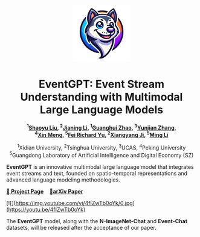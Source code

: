 <div align="center">
  <img src="assets/logo.png" alt="logo" width="30%">
</div>

<div align="center">

# EventGPT: Event Stream Understanding with Multimodal Large Language Models

**<sup>1</sup>[Shaoyu Liu](), <sup>2</sup>[Jianing Li](), <sup>1</sup>[Guanghui Zhao](), <sup>3</sup>[Yunjian Zhang](),  
<sup>4</sup>[Xin Meng](), <sup>5</sup>[Fei Richard Yu](), <sup>2</sup>[Xiangyang Ji](), <sup>5</sup>[Ming Li]()**

<sup>1</sup>Xidian University, <sup>2</sup>Tsinghua University, <sup>3</sup>UCAS, <sup>4</sup>Peking University  
<sup>5</sup>Guangdong Laboratory of Artificial Intelligence and Digital Economy (SZ)

</div>

**EventGPT** is an innovative multimodal large language model that integrates event streams and text, founded on spatio-temporal representations and advanced language modeling methodologies.



**[📰 Project Page](https://xdusyl.github.io/eventgpt.github.io/)**&nbsp;&nbsp;&nbsp;&nbsp;**[📑arXiv Paper](https://arxiv.org/abs/2412.00832)**

</div>

[![](https://img.youtube.com/vi/4fIZwTb0oYk/0.jpg](https://youtu.be/4fIZwTb0oYk)

</div>

The **EventGPT** model, along with the **N-ImageNet-Chat** and **Event-Chat** datasets, will be released after the acceptance of our paper.

